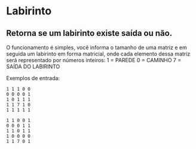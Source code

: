 # Labirinto
## Retorna se um labirinto existe saída ou não.

O funcionamento é simples, você informa o tamanho de uma matriz e em seguida um labirinto em forma matricial, onde cada elemento dessa matriz será representado por números inteiros:
1 = PAREDE
0 = CAMINHO
7 = SAÍDA DO LABIRINTO

Exemplos de entrada:
```
1 1 1 0 0
0 0 0 0 1
1 0 1 1 1
1 1 7 1 0
1 1 1 1 1

1 1 0 0 1
0 0 0 1 1
1 1 0 1 1
1 0 0 0 0
1 1 7 0 1
```
